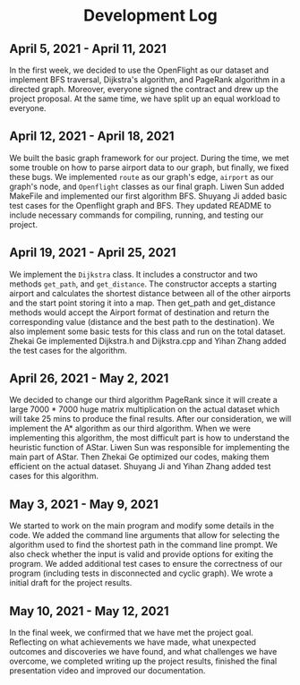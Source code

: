 <h1 align="center">Development Log</h1>

## April 5, 2021 - April 11, 2021
  In the first week, we decided to use the OpenFlight as our dataset and implement BFS traversal, Dijkstra's algorithm, and PageRank algorithm in a directed graph. Moreover, everyone signed the contract and drew up the project proposal. At the same time, we have split up an equal workload to everyone. 

## April 12, 2021 - April 18, 2021
  We built the basic graph framework for our project. During the time, we met some trouble on how to parse airport data to our graph, but finally, we fixed these bugs.
  We implemented `route` as our graph's edge, `airport` as our graph's node, and `Openflight` classes as our final graph. Liwen Sun added MakeFile and implemented our first algorithm BFS. Shuyang Ji added basic test cases for the Openflight graph and BFS. They updated README to include necessary commands for compiling, running, and testing our project.

## April 19, 2021 - April 25, 2021
  We implement the `Dijkstra` class. It includes a constructor and two methods `get_path`, and `get_distance`. The constructor accepts a starting airport and calculates the shortest distance between all of the other airports and the start point storing it into a map. Then get_path and get_distance methods would accept the Airport format of destination and return the corresponding value (distance and the best path to the destination). We also implement some basic tests for this class and run on the total dataset.  Zhekai Ge implemented Dijkstra.h and Dijkstra.cpp and Yihan Zhang added the test cases for the algorithm.


## April 26, 2021 - May 2, 2021
  We decided to change our third algorithm PageRank since it will create a large 7000 * 7000 huge matrix multiplication on the actual dataset which will take 25 mins to produce the final results. After our consideration, we will implement the A* algorithm as our third algorithm. When we were implementing this algorithm, the most difficult part is how to understand the heuristic function of AStar. Liwen Sun was responsible for implementing the main part of AStar. Then Zhekai Ge optimized our codes, making them efficient on the actual dataset. Shuyang Ji and Yihan Zhang added test cases for this algorithm.

## May 3, 2021 - May 9, 2021
  We started to work on the main program and modify some details in the code. We added the command line arguments that allow for selecting the algorithm used to find the shortest path in the command line prompt. We also check whether the input is valid and provide options for exiting the program. We added additional test cases to ensure the correctness of our program (including tests in disconnected and cyclic graph). We wrote a initial draft for the project results.

## May 10, 2021 - May 12, 2021

  In the final week, we confirmed that we have met the project goal. Reflecting on what achievements we have made, what unexpected outcomes and discoveries we have found, and what challenges we have overcome, we completed writing up the project results, finished the final presentation video and improved our documentation.
